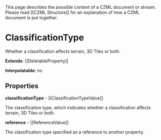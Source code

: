 This page describes the possible content of a CZML document or stream. Please read [[CZML Structure]] for an explanation of how a CZML document is put together.

# ClassificationType

Whether a classification affects terrain, 3D Tiles or both.

**Extends**: [[DeletableProperty]]

**Interpolatable**: no

## Properties

**classificationType** - [[ClassificationTypeValue]]

The classification type, which indicates whether a classification affects terrain, 3D Tiles or both.


**reference** - [[ReferenceValue]]

The classification type specified as a reference to another property.


